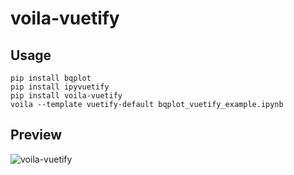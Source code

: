 # voila-vuetify

## Usage
```
pip install bqplot
pip install ipyvuetify
pip install voila-vuetify
voila --template vuetify-default bqplot_vuetify_example.ipynb
```

## Preview

![voila-vuetify](https://user-images.githubusercontent.com/46192475/59274938-9c144f00-8c5b-11e9-961e-c33854b6e50a.gif)
